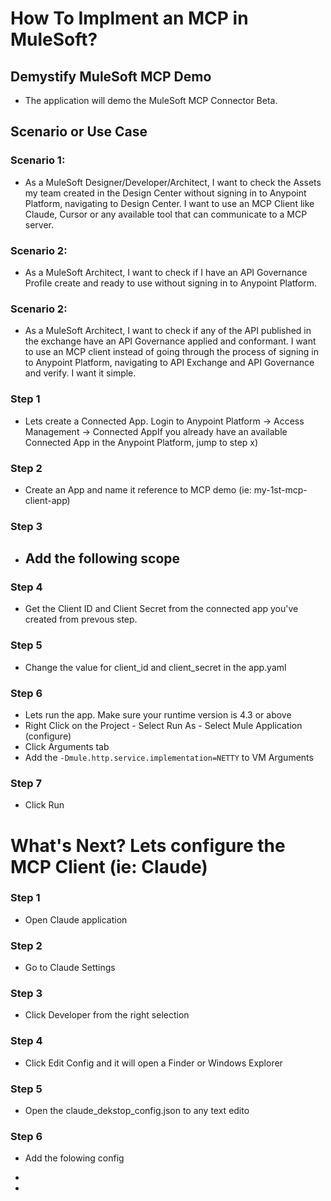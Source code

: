 # How To Implment an MCP in MuleSoft?
## Demystify MuleSoft MCP Demo
- The application will demo the MuleSoft MCP Connector Beta.
## Scenario or Use Case
### Scenario 1:
- As a MuleSoft Designer/Developer/Architect, I want to check the Assets my team created in the Design Center without signing in to Anypoint Platform, navigating to Design Center. I want to use an MCP Client like Claude, Cursor or any available tool that can communicate to a MCP server.
### Scenario 2:
- As a MuleSoft Architect, I want to check if I have an API Governance Profile create and ready to use without signing in to Anypoint Platform.
### Scenario 2:
- As a MuleSoft Architect, I want to check if any of the API published in the exchange have an API Governance applied and conformant. I want to use an MCP client instead of going through the process of signing in to Anypoint Platform, navigating to API Exchange and API Governance and verify. I want it simple.

### Step 1
- Lets create a Connected App. Login to Anypoint Platform -> Access Management -> Connected AppIf you already have an available Connected App in the Anypoint Platform, jump to step x)
### Step 2
- Create an App and name it reference to MCP demo (ie: my-1st-mcp-client-app)
### Step 3
- Add the following scope
  - 
### Step 4
- Get the Client ID and Client Secret from the connected app you've created from prevous step.      
### Step 5
- Change the value for client_id and client_secret in the app.yaml
### Step 6
- Lets run the app. Make sure your runtime version is 4.3 or above
- Right Click on the Project - Select Run As - Select Mule Application (configure)
- Click Arguments tab
- Add the `-Dmule.http.service.implementation=NETTY` to VM Arguments
### Step 7
- Click Run

# What's Next? Lets configure the MCP Client (ie: Claude)
### Step 1
- Open Claude application
### Step 2
- Go to Claude Settings
### Step 3
- Click Developer from the right selection
### Step 4
- Click Edit Config and it will open a Finder or Windows Explorer
### Step 5
- Open the claude_dekstop_config.json to any text edito
### Step 6
- Add the folowing config
- 

- 
